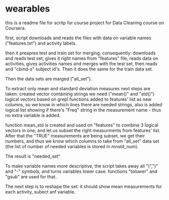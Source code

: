 # wearables
this is a readme file for scritp for course project for Data Cleaning course on Coursera.

first, script downloads and reads the files with data on variable names ("features.txt") and activity labels.

then it preapres test and train set for merging, consequently:
downloads and reads test set, gives it right names from "features" file, reads data on activities, gives activities names and merges with the test set, then reads and "cbind-s" subject id's.
Then it does the same for the train data set.

Then the data sets are marged ("all_set").

To extract only mean and standard deviation measures next steps are taken:
created vector containing strings we need ("mean()" and "std()")
logical vectors based on grepl functions added to features' list as new columns, so we know in which lines there are needed strings,
also is added logical list showing if there's "Freq" string in the measurement name - thus no extra variable is added.

function mean_std is created and used on "features" to combine 3 logical vectors in one, and let us subset the right measurments from features' list. After that the "TRUE" measurements are being subset, we get their numbers, and thus we know which columns to take from "all_set" data set (the list of number of needed variables is stored in mnstd_num).

The result is "needed_set"

To make variable names more descriptive, the script takes away all "(",")" and "-" symbols, and turns variables lower case.
functions "tolower" and  "gsub" are used for that.

The next step is to reshape the set: it should show mean measurements for each activity, subect anf variable.







